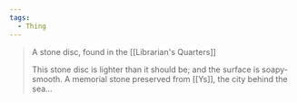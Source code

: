 ```yaml
---
tags:
  - Thing
---
```

> A stone disc, found in the [[Librarian's Quarters]]
>
>This stone disc is lighter than it should be; and the surface is soapy-smooth.
A memorial stone preserved from [[Ys]], the city behind the sea…
